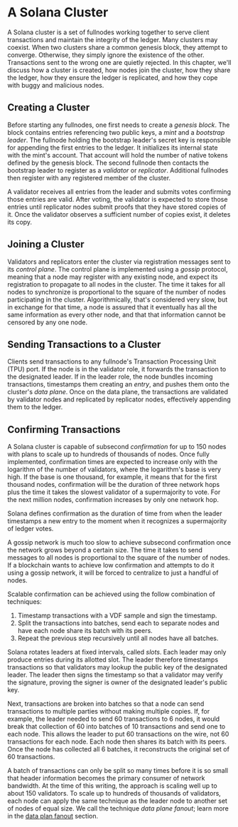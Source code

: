 # A Solana Cluster

A Solana cluster is a set of fullnodes working together to serve client
transactions and maintain the integrity of the ledger. Many clusters may
coexist. When two clusters share a common genesis block, they attempt to
converge. Otherwise, they simply ignore the existence of the other.
Transactions sent to the wrong one are quietly rejected. In this chapter, we'll
discuss how a cluster is created, how nodes join the cluster, how they share
the ledger, how they ensure the ledger is replicated, and how they cope with
buggy and malicious nodes.

## Creating a Cluster

Before starting any fullnodes, one first needs to create a *genesis block*.
The block contains entries referencing two public keys, a *mint* and a
*bootstrap leader*. The fullnode holding the bootstrap leader's secret key is
responsible for appending the first entries to the ledger. It initializes its
internal state with the mint's account. That account will hold the number of
native tokens defined by the genesis block. The second fullnode then contacts
the bootstrap leader to register as a *validator* or *replicator*. Additional
fullnodes then register with any registered member of the cluster.

A validator receives all entries from the leader and submits votes confirming
those entries are valid. After voting, the validator is expected to store those
entries until replicator nodes submit proofs that they have stored copies of
it. Once the validator observes a sufficient number of copies exist, it deletes
its copy.

## Joining a Cluster

Validators and replicators enter the cluster via registration messages sent to
its *control plane*. The control plane is implemented using a *gossip*
protocol, meaning that a node may register with any existing node, and expect
its registration to propagate to all nodes in the cluster. The time it takes
for all nodes to synchronize is proportional to the square of the number of
nodes participating in the cluster. Algorithmically, that's considered very
slow, but in exchange for that time, a node is assured that it eventually has
all the same information as every other node, and that that information cannot
be censored by any one node.

## Sending Transactions to a Cluster

Clients send transactions to any fullnode's Transaction Processing Unit (TPU)
port. If the node is in the validator role, it forwards the transaction to the
designated leader. If in the leader role, the node bundles incoming
transactions, timestamps them creating an *entry*, and pushes them onto the
cluster's *data plane*. Once on the data plane, the transactions are validated
by validator nodes and replicated by replicator nodes, effectively appending
them to the ledger.

## Confirming Transactions

A Solana cluster is capable of subsecond *confirmation* for up to 150 nodes
with plans to scale up to hundreds of thousands of nodes. Once fully
implemented, confirmation times are expected to increase only with the
logarithm of the number of validators, where the logarithm's base is very high.
If the base is one thousand, for example, it means that for the first thousand
nodes, confirmation will be the duration of three network hops plus the time it
takes the slowest validator of a supermajority to vote. For the next million
nodes, confirmation increases by only one network hop.

Solana defines confirmation as the duration of time from when the leader
timestamps a new entry to the moment when it recognizes a supermajority of
ledger votes.

A gossip network is much too slow to achieve subsecond confirmation once the
network grows beyond a certain size. The time it takes to send messages to all
nodes is proportional to the square of the number of nodes. If a blockchain
wants to achieve low confirmation and attempts to do it using a gossip network,
it will be forced to centralize to just a handful of nodes.

Scalable confirmation can be achieved using the follow combination of
techniques:

1. Timestamp transactions with a VDF sample and sign the timestamp.
2. Split the transactions into batches, send each to separate nodes and have
   each node share its batch with its peers.
3. Repeat the previous step recursively until all nodes have all batches.

Solana rotates leaders at fixed intervals, called *slots*. Each leader may only
produce entries during its allotted slot. The leader therefore timestamps
transactions so that validators may lookup the public key of the designated
leader. The leader then signs the timestamp so that a validator may verify the
signature, proving the signer is owner of the designated leader's public key.

Next, transactions are broken into batches so that a node can send transactions
to multiple parties without making multiple copies. If, for example, the leader
needed to send 60 transactions to 6 nodes, it would break that collection of 60
into batches of 10 transactions and send one to each node. This allows the
leader to put 60 transactions on the wire, not 60 transactions for each node.
Each node then shares its batch with its peers. Once the node has collected all
6 batches, it reconstructs the original set of 60 transactions.

A batch of transactions can only be split so many times before it is so small
that header information becomes the primary consumer of network bandwidth. At
the time of this writing, the approach is scaling well up to about 150
validators. To scale up to hundreds of thousands of validators, each node can
apply the same technique as the leader node to another set of nodes of equal
size. We call the technique *data plane fanout*; learn more in the [data plan
fanout](data-plane-fanout.md) section.
